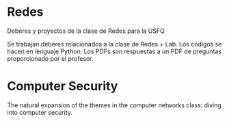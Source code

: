 # Redes

Deberes y proyectos de la clase de Redes para la USFQ

Se trabajan deberes relacionados a la clase de Redes + Lab. 
Los códigos se hacen en lenguaje Python.
Los PDFs son respuestas a un PDF de preguntas proporcionado por el profesor.

# Computer Security

The natural expansion of the themes in the computer networks class: diving into computer security.